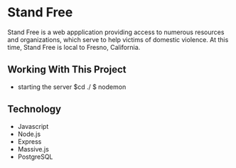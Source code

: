 # Stand Free
Stand Free is a web appplication providing access to numerous resources and organizations, which serve to help victims of domestic violence.  At this time, Stand Free is local to Fresno, California.

## Working With This Project
- starting the server $cd ./ $ nodemon

## Technology
- Javascript
- Node.js
- Express
- Massive.js
- PostgreSQL
